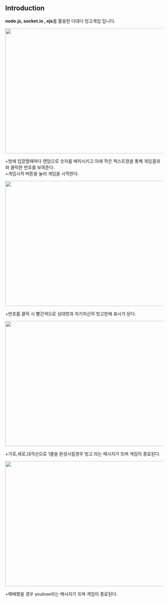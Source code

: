 ## Introduction
**node.js, socket.io , ejs**를 활용한 다대다 빙고게임 입니다.


<img src = "https://user-images.githubusercontent.com/56143212/106723686-b7ab4500-664a-11eb-8687-8a5cb37a17f5.PNG" width = "600" height = "400"><img>


+방에 입장할때마다 랜덤으로 숫자를 배치시키고 아래 작은 텍스트창을 통해 게임결과와 클릭한 번호를 보여준다.   
+게임시작 버튼을 눌러 게임을 시작한다. 
   
<img src = "https://user-images.githubusercontent.com/56143212/106723815-dad5f480-664a-11eb-834d-b4e90220072c.PNG" width = "600" height = "400"><img>

+번호를 클릭 시 빨간색으로 상대방과 자기자신의 빙고판에 표시가 된다.

<img src = "https://user-images.githubusercontent.com/56143212/106723849-e3c6c600-664a-11eb-9ddb-5e15c33df41b.PNG" width = "600" height = "400"><img>

+가로,세로,대각선으로 1줄을 완성시킬경우 빙고 라는 메시지가 뜨며 게임이 종료된다. 

<img src = "https://user-images.githubusercontent.com/56143212/106723857-e6292000-664a-11eb-9f0c-4ae81ad48968.PNG" width = "600" height = "400"><img>


+패배했을 경우 youlose라는 메시지가 뜨며 게임이 종료된다.





